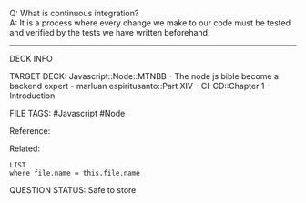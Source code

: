 Q: What is continuous integration?  
A: It is a process where every change we make to our code must be tested and verified by the tests we have written beforehand.
<!--ID: 1693660757197-->

---

DECK INFO

TARGET DECK: Javascript::Node::MTNBB - The node js bible become a backend expert - marluan espiritusanto::Part XIV - CI-CD::Chapter 1 - Introduction

FILE TAGS: #Javascript #Node

Reference:

Related:

```dataview
LIST
where file.name = this.file.name
```

QUESTION STATUS: Safe to store